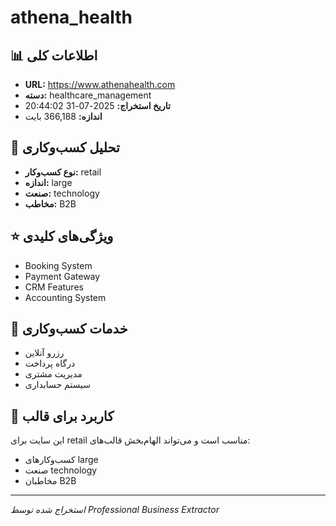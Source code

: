 # athena_health

## 📊 اطلاعات کلی
- **URL:** https://www.athenahealth.com
- **دسته:** healthcare_management
- **تاریخ استخراج:** 2025-07-31 20:44:02
- **اندازه:** 366,188 بایت

## 🏢 تحلیل کسب‌وکاری
- **نوع کسب‌وکار:** retail
- **اندازه:** large
- **صنعت:** technology
- **مخاطب:** B2B

## ⭐ ویژگی‌های کلیدی
- Booking System
- Payment Gateway
- CRM Features
- Accounting System

## 🔧 خدمات کسب‌وکاری
- رزرو آنلاین
- درگاه پرداخت
- مدیریت مشتری
- سیستم حسابداری

## 🎯 کاربرد برای قالب
این سایت برای retail مناسب است و می‌تواند الهام‌بخش قالب‌های:
- کسب‌وکارهای large
- صنعت technology
- مخاطبان B2B

---
*استخراج شده توسط Professional Business Extractor*
